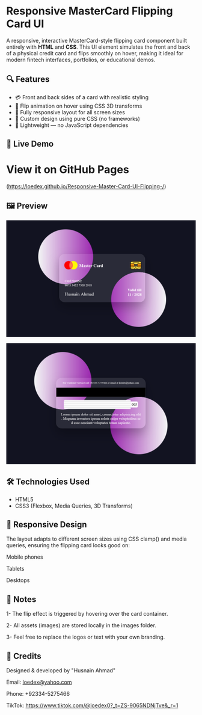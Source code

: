 # Responsive MasterCard Flipping Card UI

A responsive, interactive MasterCard-style flipping card component built entirely with **HTML** and **CSS**. This UI element simulates the front and back of a physical credit card and flips smoothly on hover, making it ideal for modern fintech interfaces, portfolios, or educational demos.

## 🔍 Features

- 💳 Front and back sides of a card with realistic styling
- 🔁 Flip animation on hover using CSS 3D transforms
- 📱 Fully responsive layout for all screen sizes
- 🎨 Custom design using pure CSS (no frameworks)
- 📁 Lightweight — no JavaScript dependencies

## 🚀 Live Demo

# View it on GitHub Pages 
(https://loedex.github.io/Responsive-Master-Card-UI-Flipping-/)


## 🖼️ Preview

![Front-Side Screenshot](images/Front-ScreenShot.png) 

![Back-Side ScreenShot](images/Back-ScreenShot.png)



## 🛠️ Technologies Used

- HTML5
- CSS3 (Flexbox, Media Queries, 3D Transforms)

## 📱 Responsive Design

The layout adapts to different screen sizes using CSS clamp() and media queries, ensuring the flipping card looks good on:

Mobile phones

Tablets

Desktops

## 📌 Notes

1- The flip effect is triggered by hovering over the card container.

2- All assets (images) are stored locally in the images folder.

3- Feel free to replace the logos or text with your own branding.

## 💬 Credits
Designed & developed by "Husnain Ahmad"

Email: loedex@yahoo.com

Phone: +92334-5275466

TikTok: https://www.tiktok.com/@loedex0?_t=ZS-9065NDNjTve&_r=1

